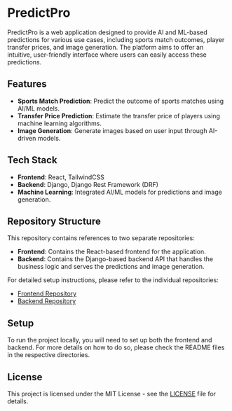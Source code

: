 # PredictPro
PredictPro is a web application designed to provide AI and ML-based predictions for various use cases, including sports match outcomes, player transfer prices, and image generation. The platform aims to offer an intuitive, user-friendly interface where users can easily access these predictions.

## Features
- **Sports Match Prediction**: Predict the outcome of sports matches using AI/ML models.
- **Transfer Price Prediction**: Estimate the transfer price of players using machine learning algorithms.
- **Image Generation**: Generate images based on user input through AI-driven models.

## Tech Stack
- **Frontend**: React, TailwindCSS
- **Backend**: Django, Django Rest Framework (DRF)
- **Machine Learning**: Integrated AI/ML models for predictions and image generation.

## Repository Structure

This repository contains references to two separate repositories:

- **Frontend**: Contains the React-based frontend for the application.
- **Backend**: Contains the Django-based backend API that handles the business logic and serves the predictions and image generation.

For detailed setup instructions, please refer to the individual repositories:

- [Frontend Repository](./Frontend)
- [Backend Repository](./Backend)

## Setup

To run the project locally, you will need to set up both the frontend and backend. For more details on how to do so, please check the README files in the respective directories.

## License

This project is licensed under the MIT License - see the [LICENSE](LICENSE) file for details.
